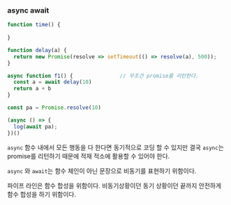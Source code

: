 ### async await

```js
function time() {
  
}

function delay(a) {
  return new Promise(resolve => setTimeout(() => resolve(a), 500));
}

async function f1() {               // 무조건 promise를 리턴한다.
  const a = await delay(10)          
  return a + b
}

const pa = Promise.resolve(10)

(async () => {
  log(await pa);
})()
```

`async` 함수 내에서 모든 행동을 다 한다면 동기적으로 코딩 할 수 있지만 결국 `async`는 promise를 리턴하기 때문에 적재 적소에 활용할 수 있어야 한다.

`async` 와 `await`는 함수 체인이 아닌 문장으로 비동기를 표현하기 위함이다.

파이프 라인은 함수 합성을 위함이다. 비동기상황이던 동기 상황이던 끝까지 안전하게 함수 합성을 하기 위함이다.